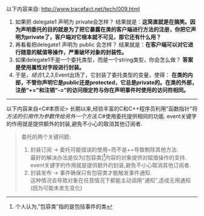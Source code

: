 以下内容来自: http://www.tracefact.net/tech/009.html
1. 如果把 delegate1 声明为 private会怎样？
结果就是：**这简直就是在搞笑。因为声明委托的目的就是为了把它暴露在类的客户端进行方法的注册，你把它声明为private了，客户端对它根本就不可见，那它还有什么用？**
2. 再看看把delegate1 声明为 public 会怎样？
结果就是：**在客户端可以对它进行随意的赋值等操作，严重破坏对象的封装性。**
3. 如果delegate1不是一个委托类型，而是一个string类型，你会怎么做？
**答案是使用属性对字段进行封装。**
4. 于是，*结合1,2,3*,Event出场了，它封装了委托类型的变量，使得：
**在类的内部，不管你声明它是public还是protected，它总是private的。在类的外部，注册“+=”和注销“-=”的访问限定符与你在声明事件时使用的访问符相同。**
------
以下内容来自<C#本质论>
长期以来,经验丰富的C和C++程序员利用"函数指针"将*方法的引用作为参数传给另外一个方法*.C#使用委托提供相同的功能.
event关键字的作用就是提供额外的封装,避免不小心的取消其他订阅者.
> 委托的两个关键问题:
> 1. 封装订阅 -> 委托可能错误的使用=而不是+=导致剔除其他方法.\
> 最好的解决办法是仅为[包容类][^1]内容的对象提供对赋值操作的支持. \
> event关键字的作用就是提供额外的封装,避免不小心取消其他订阅者.
> 2. 封装发布 -> 事件确保只有包容类才能触发事件通知.\
> 这种情况会导致对象在任意情况下都能主动调用"通知",造成无用通知(因为可能未发生变化)


[^1]: 个人认为,"包容类"指的是包括事件的类
